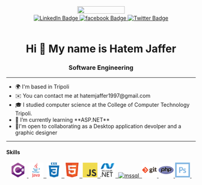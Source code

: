 <div id="header" align="center">
  <img src="https://cdn.dribbble.com/users/1162077/screenshots/3848914/programmer.gif" width="50%" height="50%"/>
</div>

<div id="badges" align="center">
  <a href="your-linkedin-URL">
    <img src="https://img.shields.io/badge/LinkedIn-blue?style=for-the-badge&logo=linkedin&logoColor=white" alt="LinkedIn Badge"/>
  </a>
  <a href="your-facebook -URL">
    <img src="https://img.shields.io/badge/facebook -blue?style=for-the-badge&logo=facebook&logoColor=white" alt="facebook  Badge"/>
  </a>
  <a href="your-twitter-URL">
    <img src="https://img.shields.io/badge/Twitter-blue?style=for-the-badge&logo=twitter&logoColor=white" alt="Twitter Badge"/>
  </a>
</div>
<br>
<h1 align="center" > Hi 👋 My name is  Hatem Jaffer </h1>
<h3 align="center">Software Engineering </h3>
<hr>
<ul>
<li>🌍 I'm based in Tripoli</li>
<li>✉️ You can contact me at hatemjaffer1997@gmail.com</li>
<li>🎓 I studied computer science at the College of Computer Technology Tripoli.</li>
<li>🌱 I’m currently learning **ASP.NET**</li>
<li>🤝I'm open to collaborating as a Desktop application devolper and a graphic designer</li>
</ul>

<hr>

 <h4> Skills </h4>
<div align="center" > 
  <img src="https://raw.githubusercontent.com/devicons/devicon/master/icons/csharp/csharp-original.svg" alt="csharp" width="40" height="40"/> </a> <a href="https://dotnet.microsoft.com/" target="_blank" rel="noreferrer"> <img/>
  <img src="https://github.com/devicons/devicon/blob/master/icons/java/java-original-wordmark.svg" title="Java" alt="Java" width="40" height="40"/>&nbsp;
  <img src="https://github.com/devicons/devicon/blob/master/icons/css3/css3-plain-wordmark.svg"  title="CSS3" alt="CSS" width="40" height="40"/>&nbsp;
  <img src="https://github.com/devicons/devicon/blob/master/icons/html5/html5-original.svg" title="HTML5" alt="HTML" width="40" height="40"/>&nbsp;
  <img src="https://github.com/devicons/devicon/blob/master/icons/javascript/javascript-original.svg" title="JavaScript" alt="JavaScript" width="40"height="40"/>&nbsp;
  <img src="https://raw.githubusercontent.com/devicons/devicon/master/icons/dot-net/dot-net-original-wordmark.svg" alt="dotnet" width="40" height="40"/> </a> <a    href="https://www.microsoft.com/en-us/sql-server" target="_blank" rel="noreferrer"> <img/>
  <img src="https://www.svgrepo.com/show/303229/microsoft-sql-server-logo.svg" alt="mssql" width="40" height="40"/> </a> <a href="https://www.photoshop.com/en" target="_blank" rel="noreferrer"> <img/>
  <img src="https://github.com/devicons/devicon/blob/master/icons/git/git-original-wordmark.svg" title="Git" **alt="Git" width="40" height="40"/>
  <img src="https://github.com/devicons/devicon/blob/master/icons/php/php-original.svg" title="Git" alt="Git" width="40" height="40"/>
 <img src="https://raw.githubusercontent.com/devicons/devicon/master/icons/photoshop/photoshop-line.svg" alt="photoshop" width="40" height="40"/> <img/>
 

</div>      



